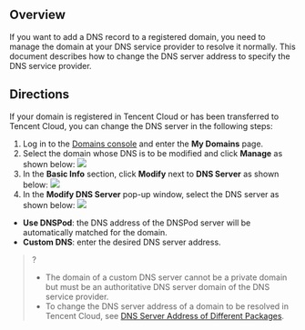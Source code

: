 ﻿## Overview
If you want to add a DNS record to a registered domain, you need to manage the domain at your DNS service provider to resolve it normally. This document describes how to change the DNS server address to specify the DNS service provider.


## Directions
If your domain is registered in Tencent Cloud or has been transferred to Tencent Cloud, you can change the DNS server in the following steps:
1. Log in to the [Domains console](link) and enter the **My Domains** page.
2. Select the domain whose DNS is to be modified and click **Manage** as shown below:
![](https://main.qcloudimg.com/raw/4d4176b985b22d48860279a72ef53222.png)
3. In the **Basic Info** section, click **Modify** next to **DNS Server** as shown below:
![](https://main.qcloudimg.com/raw/f21df33c228720705e1a0cfb0cae9fc6.png)
4. In the **Modify DNS Server** pop-up window, select the DNS server as shown below:
![](https://main.qcloudimg.com/raw/3395c68a22bb248fd5275bb96ad0f299.png)
 - **Use DNSPod**: the DNS address of the DNSPod server will be automatically matched for the domain.
 - **Custom DNS**: enter the desired DNS server address.
>? 
>- The domain of a custom DNS server cannot be a private domain but must be an authoritative DNS server domain of the DNS service provider.
>- To change the DNS server address of a domain to be resolved in Tencent Cloud, see [DNS Server Address of Different Packages](link).
